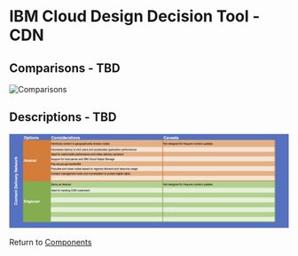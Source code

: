 # IBM Cloud Design Decision Tool - CDN

## Comparisons - TBD
![Comparisons](/images/express_tool_cdn.png)

## Descriptions - TBD
![Descriptions](/images/rainbow_tool_cdn.png)

Return to [Components](README.md)
